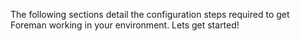 
The following sections detail the configuration steps required to get Foreman working in your environment. 
Lets get started!
